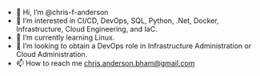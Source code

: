 - 👋 Hi, I’m @chris-f-anderson
- 👀 I’m interested in CI/CD, DevOps, SQL, Python, .Net, Docker, Infrastructure, Cloud Engineering, and IaC. 
- 🌱 I’m currently learning Linux.
- 💞️ I’m looking to obtain a DevOps role in Infrastructure Administration or Cloud Administration.
- 📫 How to reach me chris.anderson.bham@gmail.com

<!---
chris-f-anderson/chris-f-anderson is a ✨ special ✨ repository because its `README.md` (this file) appears on your GitHub profile.
You can click the Preview link to take a look at your changes.
--->
